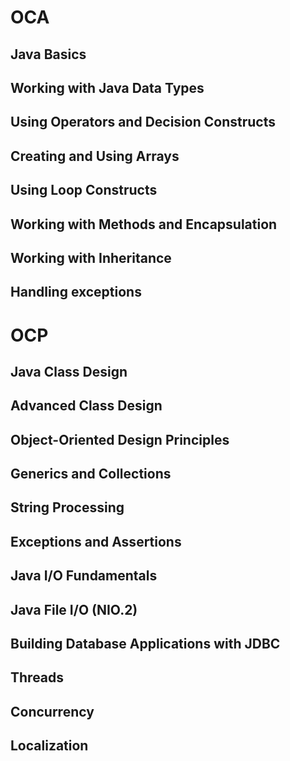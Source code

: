 # OCA
## Java Basics
## Working with Java Data Types
## Using Operators and Decision Constructs
## Creating and Using Arrays
## Using Loop Constructs
## Working with Methods and Encapsulation
## Working with Inheritance
## Handling exceptions

# OCP
## Java Class Design
## Advanced Class Design
## Object-Oriented Design Principles
## Generics and Collections
## String Processing
## Exceptions and Assertions
## Java I/O Fundamentals
## Java File I/O (NIO.2)
## Building Database Applications with JDBC
## Threads
## Concurrency
## Localization

